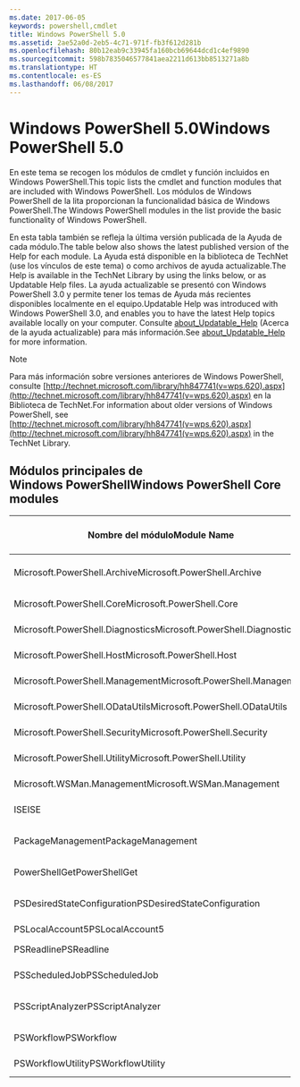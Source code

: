 ```yaml
---
ms.date: 2017-06-05
keywords: powershell,cmdlet
title: Windows PowerShell 5.0
ms.assetid: 2ae52a0d-2eb5-4c71-971f-fb3f612d281b
ms.openlocfilehash: 80b12eab9c33945fa160bcb69644dcd1c4ef9890
ms.sourcegitcommit: 598b7835046577841aea2211d613bb8513271a8b
ms.translationtype: HT
ms.contentlocale: es-ES
ms.lasthandoff: 06/08/2017
---
```

# <a name="windows-powershell-50"></a><span data-ttu-id="4321d-103">Windows PowerShell 5.0</span><span class="sxs-lookup"><span data-stu-id="4321d-103">Windows PowerShell 5.0</span></span>
<span data-ttu-id="4321d-104">En este tema se recogen los módulos de cmdlet y función incluidos en Windows PowerShell.</span><span class="sxs-lookup"><span data-stu-id="4321d-104">This topic lists the cmdlet and function modules that are included with Windows PowerShell.</span></span> <span data-ttu-id="4321d-105">Los módulos de Windows PowerShell de la lita proporcionan la funcionalidad básica de Windows PowerShell.</span><span class="sxs-lookup"><span data-stu-id="4321d-105">The Windows PowerShell modules in the list provide the basic functionality of Windows PowerShell.</span></span>

<span data-ttu-id="4321d-106">En esta tabla también se refleja la última versión publicada de la Ayuda de cada módulo.</span><span class="sxs-lookup"><span data-stu-id="4321d-106">The table below also shows the latest published version of the Help for each module.</span></span> <span data-ttu-id="4321d-107">La Ayuda está disponible en la biblioteca de TechNet (use los vínculos de este tema) o como archivos de ayuda actualizable.</span><span class="sxs-lookup"><span data-stu-id="4321d-107">The Help is available in the TechNet Library by using the links below, or as Updatable Help files.</span></span> <span data-ttu-id="4321d-108">La ayuda actualizable se presentó con Windows PowerShell 3.0 y permite tener los temas de Ayuda más recientes disponibles localmente en el equipo.</span><span class="sxs-lookup"><span data-stu-id="4321d-108">Updatable Help was introduced with Windows PowerShell 3.0, and enables you to have the latest Help topics available locally on your computer.</span></span> <span data-ttu-id="4321d-109">Consulte [about_Updatable_Help](http://technet.microsoft.com/library/hh847735.aspx) (Acerca de la ayuda actualizable) para más información.</span><span class="sxs-lookup"><span data-stu-id="4321d-109">See [about_Updatable_Help](http://technet.microsoft.com/library/hh847735.aspx) for more information.</span></span>

> [!NOTE]
> <span data-ttu-id="4321d-110">Para más información sobre versiones anteriores de Windows PowerShell, consulte [http://technet.microsoft.com/library/hh847741(v=wps.620).aspx](http://technet.microsoft.com/library/hh847741(v=wps.620).aspx) en la Biblioteca de TechNet.</span><span class="sxs-lookup"><span data-stu-id="4321d-110">For information about older versions of Windows PowerShell, see [http://technet.microsoft.com/library/hh847741(v=wps.620).aspx](http://technet.microsoft.com/library/hh847741(v=wps.620).aspx) in the TechNet Library.</span></span>

## <a name="windows-powershell-core-modules"></a><span data-ttu-id="4321d-111">Módulos principales de Windows PowerShell</span><span class="sxs-lookup"><span data-stu-id="4321d-111">Windows PowerShell Core modules</span></span>

|<span data-ttu-id="4321d-112">Nombre del módulo</span><span class="sxs-lookup"><span data-stu-id="4321d-112">Module Name</span></span>|<span data-ttu-id="4321d-113">Título y vínculo a la versión web</span><span class="sxs-lookup"><span data-stu-id="4321d-113">Title and Link to Web Version</span></span>|<span data-ttu-id="4321d-114">Versión más reciente</span><span class="sxs-lookup"><span data-stu-id="4321d-114">Latest Version</span></span>|
|---------------|---------------------------------|------------------|
|<span data-ttu-id="4321d-115">Microsoft.PowerShell.Archive</span><span class="sxs-lookup"><span data-stu-id="4321d-115">Microsoft.PowerShell.Archive</span></span>|[<span data-ttu-id="4321d-116">Módulo Microsoft.PowerShell.Archive</span><span class="sxs-lookup"><span data-stu-id="4321d-116">Microsoft.PowerShell.Archive Module</span></span>](Microsoft.PowerShell.Archive-Module.md)|<span data-ttu-id="4321d-117">5.0.1.0</span><span class="sxs-lookup"><span data-stu-id="4321d-117">5.0.1.0</span></span>|
|<span data-ttu-id="4321d-118">Microsoft.PowerShell.Core</span><span class="sxs-lookup"><span data-stu-id="4321d-118">Microsoft.PowerShell.Core</span></span>|[<span data-ttu-id="4321d-119">Temas de ayuda de los cmdlet de Windows PowerShell Core</span><span class="sxs-lookup"><span data-stu-id="4321d-119">Windows PowerShell Core Cmdlet Help Topics</span></span>](https://technet.microsoft.com/en-us/library/416b758e-e714-407f-bb6e-4d4e9112be95)|<span data-ttu-id="4321d-120">5.0.1.0</span><span class="sxs-lookup"><span data-stu-id="4321d-120">5.0.1.0</span></span>|
|<span data-ttu-id="4321d-121">Microsoft.PowerShell.Diagnostics</span><span class="sxs-lookup"><span data-stu-id="4321d-121">Microsoft.PowerShell.Diagnostics</span></span>|[<span data-ttu-id="4321d-122">Cmdlet Diagnostic de Windows PowerShell</span><span class="sxs-lookup"><span data-stu-id="4321d-122">Windows PowerShell Diagnostic Cmdlets</span></span>](http://technet.microsoft.com/library/792C093D-2DAA-4A9D-96CF-A30A9A9595B4)|<span data-ttu-id="4321d-123">5.0.1.0</span><span class="sxs-lookup"><span data-stu-id="4321d-123">5.0.1.0</span></span>|
|<span data-ttu-id="4321d-124">Microsoft.PowerShell.Host</span><span class="sxs-lookup"><span data-stu-id="4321d-124">Microsoft.PowerShell.Host</span></span>|[<span data-ttu-id="4321d-125">Cmdlet Host de Windows PowerShell</span><span class="sxs-lookup"><span data-stu-id="4321d-125">Windows PowerShell Host Cmdlets</span></span>](http://technet.microsoft.com/library/E1957183-3E3C-481F-B604-F58550D42C4C)|<span data-ttu-id="4321d-126">5.0.1.0</span><span class="sxs-lookup"><span data-stu-id="4321d-126">5.0.1.0</span></span>|
|<span data-ttu-id="4321d-127">Microsoft.PowerShell.Management</span><span class="sxs-lookup"><span data-stu-id="4321d-127">Microsoft.PowerShell.Management</span></span>|[<span data-ttu-id="4321d-128">Cmdlet Management de Windows PowerShell</span><span class="sxs-lookup"><span data-stu-id="4321d-128">Windows PowerShell Management Cmdlets</span></span>](http://technet.microsoft.com/library/A7DCE904-3284-4CBD-8AF4-9B660E0F8CF4)|<span data-ttu-id="4321d-129">5.0.1.0</span><span class="sxs-lookup"><span data-stu-id="4321d-129">5.0.1.0</span></span>|
|<span data-ttu-id="4321d-130">Microsoft.PowerShell.ODataUtils</span><span class="sxs-lookup"><span data-stu-id="4321d-130">Microsoft.PowerShell.ODataUtils</span></span>|[<span data-ttu-id="4321d-131">Cmdlet OData Utilities de Windows PowerShell</span><span class="sxs-lookup"><span data-stu-id="4321d-131">Windows PowerShell OData Utilities Cmdlets</span></span>](http://technet.microsoft.com/library/dn818911(v=wps.640).aspx)|<span data-ttu-id="4321d-132">5.0.1.0</span><span class="sxs-lookup"><span data-stu-id="4321d-132">5.0.1.0</span></span>|
|<span data-ttu-id="4321d-133">Microsoft.PowerShell.Security</span><span class="sxs-lookup"><span data-stu-id="4321d-133">Microsoft.PowerShell.Security</span></span>|[<span data-ttu-id="4321d-134">Cmdlet Security de Windows PowerShell</span><span class="sxs-lookup"><span data-stu-id="4321d-134">Windows PowerShell Security Cmdlets</span></span>](http://technet.microsoft.com/library/3D94A738-3A83-4BD3-8937-E518890D576F)|<span data-ttu-id="4321d-135">5.0.1.0</span><span class="sxs-lookup"><span data-stu-id="4321d-135">5.0.1.0</span></span>|
|<span data-ttu-id="4321d-136">Microsoft.PowerShell.Utility</span><span class="sxs-lookup"><span data-stu-id="4321d-136">Microsoft.PowerShell.Utility</span></span>|[<span data-ttu-id="4321d-137">Cmdlet Utility de Windows PowerShell</span><span class="sxs-lookup"><span data-stu-id="4321d-137">Windows PowerShell Utility Cmdlets</span></span>](http://technet.microsoft.com/library/E5764DA6-8961-4320-B733-F460F3E6F730)|<span data-ttu-id="4321d-138">5.0.1.0</span><span class="sxs-lookup"><span data-stu-id="4321d-138">5.0.1.0</span></span>|
|<span data-ttu-id="4321d-139">Microsoft.WSMan.Management</span><span class="sxs-lookup"><span data-stu-id="4321d-139">Microsoft.WSMan.Management</span></span>|[<span data-ttu-id="4321d-140">Cmdlet WSMan de Windows PowerShell</span><span class="sxs-lookup"><span data-stu-id="4321d-140">Windows PowerShell WSMan Cmdlets</span></span>](http://technet.microsoft.com/library/F0905869-019D-42B5-94FE-6457A182BA57)|<span data-ttu-id="4321d-141">5.0.1.0</span><span class="sxs-lookup"><span data-stu-id="4321d-141">5.0.1.0</span></span>|
|<span data-ttu-id="4321d-142">ISE</span><span class="sxs-lookup"><span data-stu-id="4321d-142">ISE</span></span>|[<span data-ttu-id="4321d-143">Cmdlet de Windows PowerShell ISE</span><span class="sxs-lookup"><span data-stu-id="4321d-143">Windows PowerShell ISE Cmdlets</span></span>](http://technet.microsoft.com/library/7F6F1CD2-2409-47C0-8BED-72FFC88DE104)|<span data-ttu-id="4321d-144">5.0.1.0</span><span class="sxs-lookup"><span data-stu-id="4321d-144">5.0.1.0</span></span>|
|<span data-ttu-id="4321d-145">PackageManagement</span><span class="sxs-lookup"><span data-stu-id="4321d-145">PackageManagement</span></span>|[<span data-ttu-id="4321d-146">Cmdlets PackageManagement de Windows PowerShell</span><span class="sxs-lookup"><span data-stu-id="4321d-146">Windows PowerShell PackageManagement Cmdlets</span></span>](http://technet.microsoft.com/library/dn890951.aspx)|<span data-ttu-id="4321d-147">5.0.1.0</span><span class="sxs-lookup"><span data-stu-id="4321d-147">5.0.1.0</span></span>|
|<span data-ttu-id="4321d-148">PowerShellGet</span><span class="sxs-lookup"><span data-stu-id="4321d-148">PowerShellGet</span></span>|[<span data-ttu-id="4321d-149">Cmdlet PowerShellGet de Windows PowerShell</span><span class="sxs-lookup"><span data-stu-id="4321d-149">Windows PowerShell PowerShellGet Cmdlets</span></span>](http://technet.microsoft.com/library/dn835097.aspx)|<span data-ttu-id="4321d-150">5.0.1.0</span><span class="sxs-lookup"><span data-stu-id="4321d-150">5.0.1.0</span></span>|
|<span data-ttu-id="4321d-151">PSDesiredStateConfiguration</span><span class="sxs-lookup"><span data-stu-id="4321d-151">PSDesiredStateConfiguration</span></span>|[<span data-ttu-id="4321d-152">Cmdlets de configuración de estado deseado (DSC) de Windows PowerShell</span><span class="sxs-lookup"><span data-stu-id="4321d-152">Windows PowerShell Desired State Configuration Cmdlets</span></span>](https://technet.microsoft.com/en-US/library/dn521624.aspx)|<span data-ttu-id="4321d-153">5.0.1.0</span><span class="sxs-lookup"><span data-stu-id="4321d-153">5.0.1.0</span></span>|
|<span data-ttu-id="4321d-154">PSLocalAccount5</span><span class="sxs-lookup"><span data-stu-id="4321d-154">PSLocalAccount5</span></span>||<span data-ttu-id="4321d-155">5.0.1.0</span><span class="sxs-lookup"><span data-stu-id="4321d-155">5.0.1.0</span></span>|
|<span data-ttu-id="4321d-156">PSReadline</span><span class="sxs-lookup"><span data-stu-id="4321d-156">PSReadline</span></span>|[<span data-ttu-id="4321d-157">Cmdlet Readline de Windows PowerShell</span><span class="sxs-lookup"><span data-stu-id="4321d-157">Windows PowerShell Readline Cmdlets</span></span>](https://technet.microsoft.com/en-US/library/mt560330)|<span data-ttu-id="4321d-158">5.0.1.0</span><span class="sxs-lookup"><span data-stu-id="4321d-158">5.0.1.0</span></span>|
|<span data-ttu-id="4321d-159">PSScheduledJob</span><span class="sxs-lookup"><span data-stu-id="4321d-159">PSScheduledJob</span></span>|[<span data-ttu-id="4321d-160">Cmdlet Scheduled Job de Windows PowerShell</span><span class="sxs-lookup"><span data-stu-id="4321d-160">Windows PowerShell Scheduled Job Cmdlets</span></span>](http://technet.microsoft.com/library/DE2215F0-B525-4F65-A059-480B786C6B11)|<span data-ttu-id="4321d-161">5.0.1.0</span><span class="sxs-lookup"><span data-stu-id="4321d-161">5.0.1.0</span></span>|
|<span data-ttu-id="4321d-162">PSScriptAnalyzer</span><span class="sxs-lookup"><span data-stu-id="4321d-162">PSScriptAnalyzer</span></span>|[<span data-ttu-id="4321d-163">Cmdlet PSScriptAnalyzer de Windows PowerShell</span><span class="sxs-lookup"><span data-stu-id="4321d-163">Windows PowerShell PSScriptAnalyzer Cmdlets</span></span>](http://technet.microsoft.com/library/dn927161.aspx)|<span data-ttu-id="4321d-164">5.0.1.0</span><span class="sxs-lookup"><span data-stu-id="4321d-164">5.0.1.0</span></span>|
|<span data-ttu-id="4321d-165">PSWorkflow</span><span class="sxs-lookup"><span data-stu-id="4321d-165">PSWorkflow</span></span>|[<span data-ttu-id="4321d-166">Cmdlet Workflow de Windows PowerShell</span><span class="sxs-lookup"><span data-stu-id="4321d-166">Windows PowerShell Workflow Cmdlets</span></span>](http://technet.microsoft.com/library/A6B6D03A-6FDF-478A-B08A-0C145AB690BD)|<span data-ttu-id="4321d-167">5.0.1.0</span><span class="sxs-lookup"><span data-stu-id="4321d-167">5.0.1.0</span></span>|
|<span data-ttu-id="4321d-168">PSWorkflowUtility</span><span class="sxs-lookup"><span data-stu-id="4321d-168">PSWorkflowUtility</span></span>|[<span data-ttu-id="4321d-169">Cmdlet Workflow Utility de Windows PowerShell</span><span class="sxs-lookup"><span data-stu-id="4321d-169">Windows PowerShell Workflow Utility Cmdlets</span></span>](http://technet.microsoft.com/library/D33B1B65-7140-431C-9A70-F768D025074A)|<span data-ttu-id="4321d-170">5.0.1.0</span><span class="sxs-lookup"><span data-stu-id="4321d-170">5.0.1.0</span></span>|

